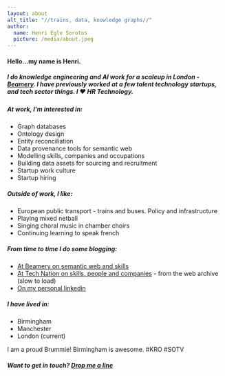 ```yaml
---
layout: about
alt_title: "//trains, data, knowledge graphs//"
author:
  name: Henri Egle Sorotos
  picture: /media/about.jpeg
---
```



#### Hello...my name is Henri. 

##### I do knowledge engineering and AI work for a scaleup in London - [Beamery](https://www.beamery.com/). I have previously worked at a few talent technology startups, and tech sector things. I ❤️ HR Technology. 

##### At work, I'm interested in:

- Graph databases 
- Ontology design 
- Entity reconciliation
- Data provenance tools for semantic web 
- Modelling skills, companies and occupations
- Building data assets for sourcing and recruitment
- Startup work culture
- Startup hiring

##### Outside of work, I like:

- European public transport - trains and buses. Policy and infrastructure
- Playing mixed netball
- Singing choral music in chamber choirs
- Continuing learning to speak french  

##### From time to time I do some blogging:

- [At Beamery on semantic web and skills](https://henri-egle-sorotos.medium.com/)
- [At Tech Nation on skills, people and companies](https://web.archive.org/web/20231005033555/https://technation.io/news/author/henrieglesorotos/) - from the web archive (slow to load)
- [On my personal linkedin](https://www.linkedin.com/in/henrieglesorotos/detail/recent-activity/posts/)
 

##### I have lived in:

- Birmingham
- Manchester
- London (current)

I am a proud Brummie! Birmingham is awesome. #KRO #SOTV 

##### Want to get in touch? [Drop me a line](https://twitter.com/HEgleSorotos)